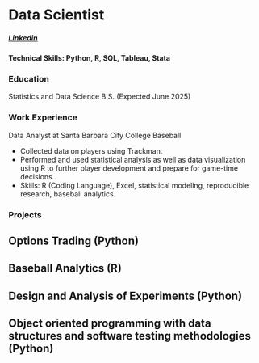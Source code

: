 # Data Scientist

##### [Linkedin](https://www.linkedin.com/in/ryan-costanza-bb91a3239/)

#### Technical Skills: Python, R, SQL, Tableau, Stata

### Education
Statistics and Data Science B.S. (Expected June 2025)

### Work Experience
Data Analyst at Santa Barbara City College Baseball
- Collected data on players using Trackman.
- Performed and used statistical analysis as well as data visualization using R to further player development and prepare for game-time decisions.
- Skills: R (Coding Language), Excel, statistical modeling, reproducible research, baseball analytics.


### Projects
Options Trading (Python)
-

Baseball Analytics (R)
-

Design and Analysis of Experiments (Python)
-

Object oriented programming with data structures and software testing methodologies (Python)
-
